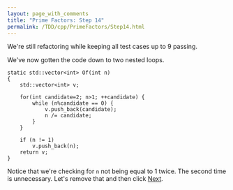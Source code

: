 ```yaml
---
layout: page_with_comments
title: "Prime Factors: Step 14"
permalink: /TDD/cpp/PrimeFactors/Step14.html
---
```


We're still refactoring while keeping all test cases up to 9 passing.

We've now gotten the code down to two nested loops.

```
static std::vector<int> Of(int n)
{
    std::vector<int> v;

    for(int candidate=2; n>1; ++candidate) {
        while (n%candidate == 0) {
            v.push_back(candidate);
            n /= candidate;
        }
    }

    if (n != 1)
        v.push_back(n);
    return v;
}
```

Notice that we're checking for ```n``` not being equal to 1 twice.  The second time is unnecessary.
Let's remove that and then click [Next](Step15.html).
